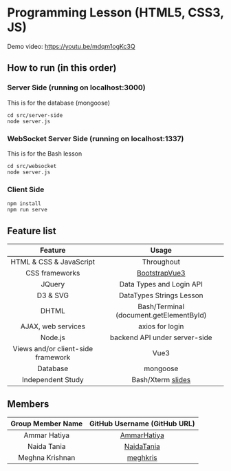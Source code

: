 # Programming Lesson (HTML5, CSS3, JS)

Demo video: https://youtu.be/mdqm1ogKc3Q 

## How to run (in this order)
### Server Side (running on localhost:3000)
This is for the database (mongoose)
```
cd src/server-side
node server.js
```
### WebSocket Server Side (running on localhost:1337)
This is for the Bash lesson
```
cd src/websocket
node server.js
```
### Client Side
```
npm install
npm run serve
```

## Feature list
| Feature | Usage|
| :------------------------:|:--------------------------------------:|
| HTML & CSS & JavaScript | Throughout |
| CSS frameworks  | [BootstrapVue3](https://cdmoro.github.io/bootstrap-vue-3/) |
| JQuery | Data Types and Login API|
| D3 & SVG| DataTypes Strings Lesson|
| DHTML | Bash/Terminal (document.getElementById) |
| AJAX, web services | axios for login |
| Node.js | backend API under server-side |
| Views and/or client-side framework | Vue3 |
| Database | mongoose |
| Independent Study| Bash/Xterm [slides](https://docs.google.com/presentation/d/1G4Z-ud6y6aOjYtXWuk3NvYNwPhGX_SvIFHxE9ctLWlY/edit?usp=sharing) |


## Members
| Group Member Name | GitHub Username (GitHub URL)|
| :------------------------:|:--------------------------------------:|
| Ammar Hatiya | [AmmarHatiya](https://github.com/AmmarHatiya) |
| Naida Tania | [NaidaTania](https://github.com/NaidaTania) |
| Meghna Krishnan | [meghkris](https://github.com/meghkris) |

